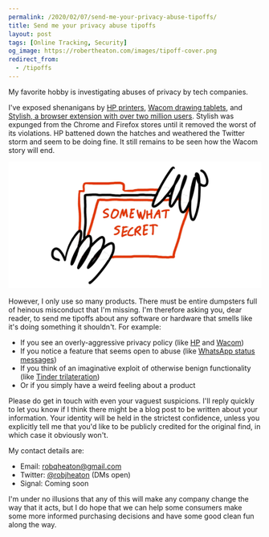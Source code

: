 ```yaml
---
permalink: /2020/02/07/send-me-your-privacy-abuse-tipoffs/
title: Send me your privacy abuse tipoffs
layout: post
tags: [Online Tracking, Security]
og_image: https://robertheaton.com/images/tipoff-cover.png
redirect_from:
  - /tipoffs
---
```

My favorite hobby is investigating abuses of privacy by tech companies.

I've exposed shenanigans by [HP printers][hp], [Wacom drawing tablets][wacom], and [Stylish, a browser extension with over two million users][stylish]. Stylish was expunged from the Chrome and Firefox stores until it removed the worst of its violations. HP battened down the hatches and weathered the Twitter storm and seem to be doing fine. It still remains to be seen how the Wacom story will end.

<img src="/images/tipoff-cover.png" />

However, I only use so many products. There must be entire dumpsters full of heinous misconduct that I'm missing. I'm therefore asking you, dear reader, to send me tipoffs about any software or hardware that smells like it's doing something it shouldn't. For example:

* If you see an overly-aggressive privacy policy (like [HP][hp] and [Wacom][wacom])
* If you notice a feature that seems open to abuse (like [WhatsApp status messages][whatsapp])
* If you think of an imaginative exploit of otherwise benign functionality (like [Tinder trilateration][tinder])
* Or if you simply have a weird feeling about a product

Please do get in touch with even your vaguest suspicions. I'll reply quickly to let you know if I think there might be a blog post to be written about your information. Your identity will be held in the strictest confidence, unless you explicitly tell me that you'd like to be publicly credited for the original find, in which case it obviously won't.

My contact details are:

* Email: [robqheaton@gmail.com](mailto:robqheaton@gmail.com)
* Twitter: [@robjheaton](https://twitter.com/robjheaton) (DMs open)
* Signal: Coming soon

I'm under no illusions that any of this will make any company change the way that it acts, but I do hope that we can help some consumers make some more informed purchasing decisions and have some good clean fun along the way.

[stylish]: https://robertheaton.com/2018/07/02/stylish-browser-extension-steals-your-internet-history/
[hp]: https://robertheaton.com/2019/09/15/hp-printers-send-data-on-what-you-print-back-to-hp/
[wacom]: https://robertheaton.com/2020/02/05/wacom-drawing-tablets-track-name-of-every-application-you-open/
[whatsapp]: https://robertheaton.com/2017/10/09/tracking-friends-and-strangers-using-whatsapp/
[tinder]: https://robertheaton.com/2018/07/09/how-tinder-keeps-your-location-a-bit-private/
